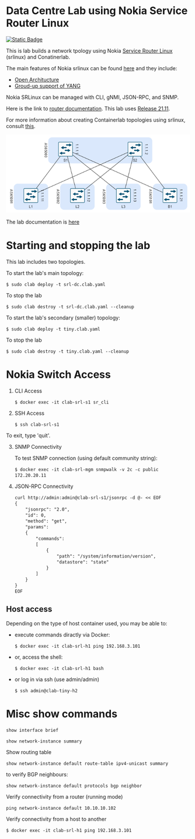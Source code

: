 # Data Centre Lab using Nokia Service Router Linux

[![Static Badge](https://img.shields.io/badge/Docs-github.io-blue)](https://martimy.github.io/clab_srl_dcn)

This is lab builds a network tpology using Nokia [Service Router Linux](https://www.nokia.com/networks/ip-networks/service-router-linux-NOS/) (srlinux) and Conatinerlab.

The main features of Nokia srlinux can be found [here](https://learn.srlinux.dev/) and they include:

- [Open Architucture](https://documentation.nokia.com/srlinux/SR_Linux_HTML_R21-11/Configuration_Basics_Guide/configb-apps.html)
- [Groud-up support of YANG](https://learn.srlinux.dev/programmability/)

Nokia SRLinux can be managed with CLI, gNMI, JSON-RPC, and SNMP.

Here is the link to [router documentation](https://documentation.nokia.com/srlinux/index.html). This lab uses [Release 21.11](https://documentation.nokia.com/srlinux/21-11/index.html).

For more information about creating Containerlab topologies using srlinux, consult [this](https://containerlab.dev/manual/kinds/srl/#__tabbed_1_5).


![Lab Topology](docs/spineleaf.png)

The lab documentation is [here](docs/index.md)

# Starting and stopping the lab


This lab includes two topologies. 

To start the lab's main topology:

```
$ sudo clab deploy -t srl-dc.clab.yaml
```

To stop the lab

```
$ sudo clab destroy -t srl-dc.clab.yaml --cleanup
```

To start the lab's secondary (smaller) topology:

```
$ sudo clab deploy -t tiny.clab.yaml
```

To stop the lab

```
$ sudo clab destroy -t tiny.clab.yaml --cleanup
```


# Nokia Switch Access

1. CLI Access

    ```
    $ docker exec -it clab-srl-s1 sr_cli
    ```

2. SSH Access

    ```
    $ ssh clab-srl-s1
    ```

To exit, type 'quit'.


3. SNMP Connectivity

    To test SNMP connection (using default community string):
    
    ```
    $ docker exec -it clab-srl-mgm snmpwalk -v 2c -c public 172.20.20.11
    ```

4. JSON-RPC Connectivity

    ```
    curl http://admin:admin@clab-srl-s1/jsonrpc -d @- << EOF
    {
        "jsonrpc": "2.0",
        "id": 0,
        "method": "get",
        "params":
        {
            "commands":
            [
                {
                    "path": "/system/information/version",
                    "datastore": "state"
                }
            ]
        }
    }
    EOF
    ```
## Host access

Depending on the type of host container used, you may be able to:

- execute commands diractly via Docker:

    ```
    $ docker exec -it clab-srl-h1 ping 192.168.3.101
    ```

- or, access the shell:

    ```
    $ docker exec -it clab-srl-h1 bash
    ```

- or log in via ssh (use admin/admin)

    ```
    $ ssh admin@clab-tiny-h2
    ```

# Misc show commands

```
show interface brief
```

```
show network-instance summary
```

Show routing table

```
show network-instance default route-table ipv4-unicast summary
```

to verify BGP neighbours:

```
show network-instance default protocols bgp neighbor
```

Verify connectivity from a router (running mode)

```
ping network-instance default 10.10.10.102
```

Verify connectivity from a host to another

```
$ docker exec -it clab-srl-h1 ping 192.168.3.101
```
